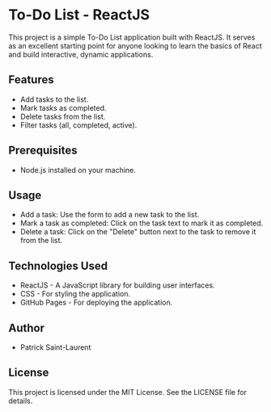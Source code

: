 # To-Do List - ReactJS

This project is a simple To-Do List application built with ReactJS. It serves as an excellent starting point for anyone looking to learn the basics of React and build interactive, dynamic applications.

## Features

- Add tasks to the list.
- Mark tasks as completed.
- Delete tasks from the list.
- Filter tasks (all, completed, active).

## Prerequisites

- Node.js installed on your machine.

## Usage
- Add a task: Use the form to add a new task to the list.
- Mark a task as completed: Click on the task text to mark it as completed.
- Delete a task: Click on the "Delete" button next to the task to remove it from the list.

## Technologies Used
- ReactJS - A JavaScript library for building user interfaces.
- CSS - For styling the application.
- GitHub Pages - For deploying the application.

## Author
 - Patrick Saint-Laurent

## License
This project is licensed under the MIT License. See the LICENSE file for details.